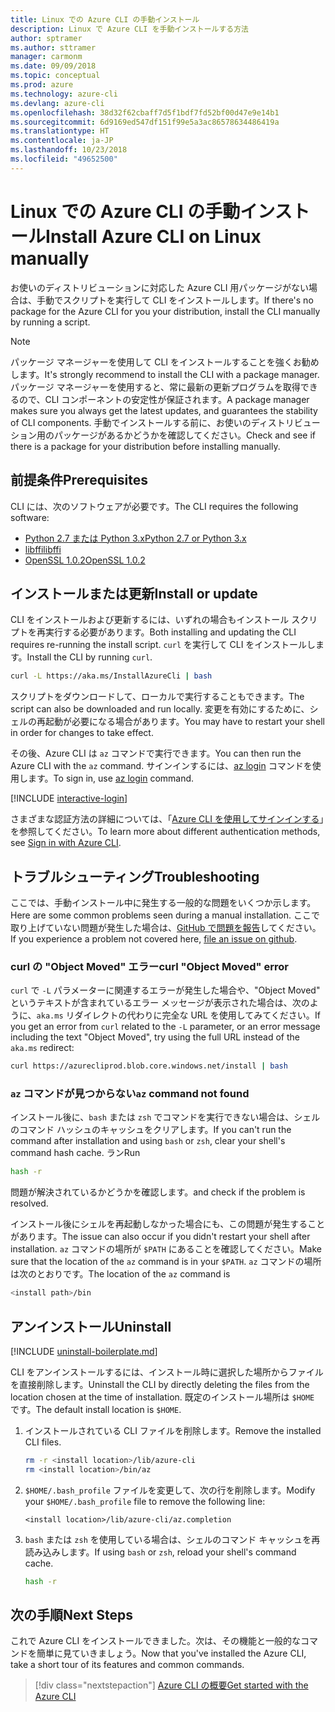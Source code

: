 ```yaml
---
title: Linux での Azure CLI の手動インストール
description: Linux で Azure CLI を手動インストールする方法
author: sptramer
ms.author: sttramer
manager: carmonm
ms.date: 09/09/2018
ms.topic: conceptual
ms.prod: azure
ms.technology: azure-cli
ms.devlang: azure-cli
ms.openlocfilehash: 38d32f62cbaff7d5f1bdf7fd52bf00d47e9e14b1
ms.sourcegitcommit: 6d9169ed547df151f99e5a3ac86578634486419a
ms.translationtype: HT
ms.contentlocale: ja-JP
ms.lasthandoff: 10/23/2018
ms.locfileid: "49652500"
---
```

# <a name="install-azure-cli-on-linux-manually"></a><span data-ttu-id="799f5-103">Linux での Azure CLI の手動インストール</span><span class="sxs-lookup"><span data-stu-id="799f5-103">Install Azure CLI on Linux manually</span></span>

<span data-ttu-id="799f5-104">お使いのディストリビューションに対応した Azure CLI 用パッケージがない場合は、手動でスクリプトを実行して CLI をインストールします。</span><span class="sxs-lookup"><span data-stu-id="799f5-104">If there's no package for the Azure CLI for you your distribution, install the CLI manually by running a script.</span></span>

> [!NOTE]
> <span data-ttu-id="799f5-105">パッケージ マネージャーを使用して CLI をインストールすることを強くお勧めします。</span><span class="sxs-lookup"><span data-stu-id="799f5-105">It's strongly recommend to install the CLI with a package manager.</span></span> <span data-ttu-id="799f5-106">パッケージ マネージャーを使用すると、常に最新の更新プログラムを取得できるので、CLI コンポーネントの安定性が保証されます。</span><span class="sxs-lookup"><span data-stu-id="799f5-106">A package manager makes sure you always get the latest updates, and guarantees the stability of CLI components.</span></span> <span data-ttu-id="799f5-107">手動でインストールする前に、お使いのディストリビューション用のパッケージがあるかどうかを確認してください。</span><span class="sxs-lookup"><span data-stu-id="799f5-107">Check and see if there is a package for your distribution before installing manually.</span></span>

## <a name="prerequisites"></a><span data-ttu-id="799f5-108">前提条件</span><span class="sxs-lookup"><span data-stu-id="799f5-108">Prerequisites</span></span>

<span data-ttu-id="799f5-109">CLI には、次のソフトウェアが必要です。</span><span class="sxs-lookup"><span data-stu-id="799f5-109">The CLI requires the following software:</span></span>

* [<span data-ttu-id="799f5-110">Python 2.7 または Python 3.x</span><span class="sxs-lookup"><span data-stu-id="799f5-110">Python 2.7 or Python 3.x</span></span>](https://www.python.org/downloads/)
* [<span data-ttu-id="799f5-111">libffi</span><span class="sxs-lookup"><span data-stu-id="799f5-111">libffi</span></span>](https://sourceware.org/libffi/)
* [<span data-ttu-id="799f5-112">OpenSSL 1.0.2</span><span class="sxs-lookup"><span data-stu-id="799f5-112">OpenSSL 1.0.2</span></span>](https://www.openssl.org/source/)

## <a name="install-or-update"></a><span data-ttu-id="799f5-113">インストールまたは更新</span><span class="sxs-lookup"><span data-stu-id="799f5-113">Install or update</span></span>

<span data-ttu-id="799f5-114">CLI をインストールおよび更新するには、いずれの場合もインストール スクリプトを再実行する必要があります。</span><span class="sxs-lookup"><span data-stu-id="799f5-114">Both installing and updating the CLI requires re-running the install script.</span></span> <span data-ttu-id="799f5-115">`curl` を実行して CLI をインストールします。</span><span class="sxs-lookup"><span data-stu-id="799f5-115">Install the CLI by running `curl`.</span></span>

```bash
curl -L https://aka.ms/InstallAzureCli | bash
```

<span data-ttu-id="799f5-116">スクリプトをダウンロードして、ローカルで実行することもできます。</span><span class="sxs-lookup"><span data-stu-id="799f5-116">The script can also be downloaded and run locally.</span></span> <span data-ttu-id="799f5-117">変更を有効にするために、シェルの再起動が必要になる場合があります。</span><span class="sxs-lookup"><span data-stu-id="799f5-117">You may have to restart your shell in order for changes to take effect.</span></span>

<span data-ttu-id="799f5-118">その後、Azure CLI は `az` コマンドで実行できます。</span><span class="sxs-lookup"><span data-stu-id="799f5-118">You can then run the Azure CLI with the `az` command.</span></span> <span data-ttu-id="799f5-119">サインインするには、[az login](/cli/azure/reference-index#az-login) コマンドを使用します。</span><span class="sxs-lookup"><span data-stu-id="799f5-119">To sign in, use [az login](/cli/azure/reference-index#az-login) command.</span></span>

[!INCLUDE [interactive-login](includes/interactive-login.md)]

<span data-ttu-id="799f5-120">さまざまな認証方法の詳細については、「[Azure CLI を使用してサインインする](authenticate-azure-cli.md)」を参照してください。</span><span class="sxs-lookup"><span data-stu-id="799f5-120">To learn more about different authentication methods, see [Sign in with Azure CLI](authenticate-azure-cli.md).</span></span>

## <a name="troubleshooting"></a><span data-ttu-id="799f5-121">トラブルシューティング</span><span class="sxs-lookup"><span data-stu-id="799f5-121">Troubleshooting</span></span>

<span data-ttu-id="799f5-122">ここでは、手動インストール中に発生する一般的な問題をいくつか示します。</span><span class="sxs-lookup"><span data-stu-id="799f5-122">Here are some common problems seen during a manual installation.</span></span> <span data-ttu-id="799f5-123">ここで取り上げていない問題が発生した場合は、[GitHub で問題を報告](https://github.com/Azure/azure-cli/issues)してください。</span><span class="sxs-lookup"><span data-stu-id="799f5-123">If you experience a problem not covered here, [file an issue on github](https://github.com/Azure/azure-cli/issues).</span></span>

### <a name="curl-object-moved-error"></a><span data-ttu-id="799f5-124">curl の "Object Moved" エラー</span><span class="sxs-lookup"><span data-stu-id="799f5-124">curl "Object Moved" error</span></span>

<span data-ttu-id="799f5-125">`curl` で `-L` パラメーターに関連するエラーが発生した場合や、"Object Moved" というテキストが含まれているエラー メッセージが表示された場合は、次のように、`aka.ms` リダイレクトの代わりに完全な URL を使用してみてください。</span><span class="sxs-lookup"><span data-stu-id="799f5-125">If you get an error from `curl` related to the `-L` parameter, or an error message including the text "Object Moved", try using the full URL instead of the `aka.ms` redirect:</span></span>

```bash
curl https://azurecliprod.blob.core.windows.net/install | bash
```

### <a name="az-command-not-found"></a><span data-ttu-id="799f5-126">`az` コマンドが見つからない</span><span class="sxs-lookup"><span data-stu-id="799f5-126">`az` command not found</span></span>

<span data-ttu-id="799f5-127">インストール後に、`bash` または `zsh` でコマンドを実行できない場合は、シェルのコマンド ハッシュのキャッシュをクリアします。</span><span class="sxs-lookup"><span data-stu-id="799f5-127">If you can't run the command after installation and using `bash` or `zsh`, clear your shell's command hash cache.</span></span> <span data-ttu-id="799f5-128">ラン</span><span class="sxs-lookup"><span data-stu-id="799f5-128">Run</span></span>

```bash
hash -r
```

<span data-ttu-id="799f5-129">問題が解決されているかどうかを確認します。</span><span class="sxs-lookup"><span data-stu-id="799f5-129">and check if the problem is resolved.</span></span>

<span data-ttu-id="799f5-130">インストール後にシェルを再起動しなかった場合にも、この問題が発生することがあります。</span><span class="sxs-lookup"><span data-stu-id="799f5-130">The issue can also occur if you didn't restart your shell after installation.</span></span> <span data-ttu-id="799f5-131">`az` コマンドの場所が `$PATH` にあることを確認してください。</span><span class="sxs-lookup"><span data-stu-id="799f5-131">Make sure that the location of the `az` command is in your `$PATH`.</span></span> <span data-ttu-id="799f5-132">`az` コマンドの場所は次のとおりです。</span><span class="sxs-lookup"><span data-stu-id="799f5-132">The location of the `az` command is</span></span>

```bash
<install path>/bin
```

## <a name="uninstall"></a><span data-ttu-id="799f5-133">アンインストール</span><span class="sxs-lookup"><span data-stu-id="799f5-133">Uninstall</span></span>

[!INCLUDE [uninstall-boilerplate.md](includes/uninstall-boilerplate.md)]

<span data-ttu-id="799f5-134">CLI をアンインストールするには、インストール時に選択した場所からファイルを直接削除します。</span><span class="sxs-lookup"><span data-stu-id="799f5-134">Uninstall the CLI by directly deleting the files from the location chosen at the time of installation.</span></span> <span data-ttu-id="799f5-135">既定のインストール場所は `$HOME` です。</span><span class="sxs-lookup"><span data-stu-id="799f5-135">The default install location is `$HOME`.</span></span>

1. <span data-ttu-id="799f5-136">インストールされている CLI ファイルを削除します。</span><span class="sxs-lookup"><span data-stu-id="799f5-136">Remove the installed CLI files.</span></span>

   ```bash
   rm -r <install location>/lib/azure-cli
   rm <install location>/bin/az
   ```

2. <span data-ttu-id="799f5-137">`$HOME/.bash_profile` ファイルを変更して、次の行を削除します。</span><span class="sxs-lookup"><span data-stu-id="799f5-137">Modify your `$HOME/.bash_profile` file to remove the following line:</span></span>

   ```text
   <install location>/lib/azure-cli/az.completion
   ```

3. <span data-ttu-id="799f5-138">`bash` または `zsh` を使用している場合は、シェルのコマンド キャッシュを再読み込みします。</span><span class="sxs-lookup"><span data-stu-id="799f5-138">If using `bash` or `zsh`, reload your shell's command cache.</span></span>

   ```bash
   hash -r
   ```

## <a name="next-steps"></a><span data-ttu-id="799f5-139">次の手順</span><span class="sxs-lookup"><span data-stu-id="799f5-139">Next Steps</span></span>

<span data-ttu-id="799f5-140">これで Azure CLI をインストールできました。次は、その機能と一般的なコマンドを簡単に見ていきましょう。</span><span class="sxs-lookup"><span data-stu-id="799f5-140">Now that you've installed the Azure CLI, take a short tour of its features and common commands.</span></span>

> [!div class="nextstepaction"]
> [<span data-ttu-id="799f5-141">Azure CLI の概要</span><span class="sxs-lookup"><span data-stu-id="799f5-141">Get started with the Azure CLI</span></span>](get-started-with-azure-cli.md)
